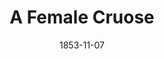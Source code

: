 ---
layout: wax/generic_collection_item
title: "A Female Cruose"
slug: "adams-sentinel-female-crusoe-1853"
date: "1853-11-07"
source: "Adams Sentinel"
image: "/assets/images/AdamsSentinel_FemaleCrusoe_11.7.1853.png"
# thumb: "/assets/images/thumbs/AdamsCountyFreePress_SeaOtterShooting_6.1905.jpg"  # optional
description: "Brief blurb…"
permalink: "/items/:slug/"
tags: ["crusoe", "adams sentinel"]
---
